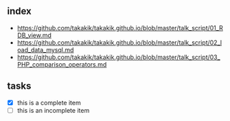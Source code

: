 ## index
* https://github.com/takakik/takakik.github.io/blob/master/talk_script/01_RDB_view.md
* https://github.com/takakik/takakik.github.io/blob/master/talk_script/02_load_data_mysql.md
* https://github.com/takakik/takakik.github.io/blob/master/talk_script/03_PHP_comparison_operators.md

## tasks
- [x] this is a complete item
- [ ] this is an incomplete item
